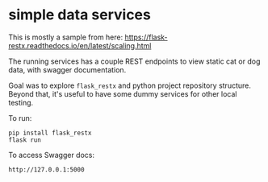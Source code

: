 # simple data services

This is mostly a sample from here: https://flask-restx.readthedocs.io/en/latest/scaling.html

The running services has a couple REST endpoints to view static cat or dog data, with swagger documentation.

Goal was to explore `flask_restx` and python project repository structure. 
Beyond that, it's useful to have some dummy services for other local testing.

To run:

```
pip install flask_restx
flask run
```

To access Swagger docs:

```
http://127.0.0.1:5000
```

